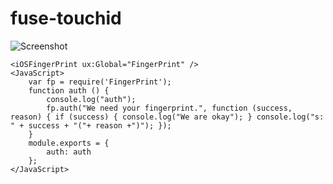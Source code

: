 # fuse-touchid

![Screenshot](https://raw.githubusercontent.com/bolav/fuse-touchid/master/touch.png)

```
<iOSFingerPrint ux:Global="FingerPrint" />
<JavaScript>
	var fp = require('FingerPrint');
	function auth () {
		console.log("auth");
		fp.auth("We need your fingerprint.", function (success, reason) { if (success) { console.log("We are okay"); } console.log("s: " + success + "("+ reason +")"); });
	}
	module.exports = {
		auth: auth
	};
</JavaScript>
```
